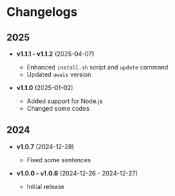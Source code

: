 # Changelogs

## 2025

- **v1.1.1 - v1.1.2** (2025-04-07)
  - Enhanced `install.sh` script and `update` command
  - Updated `uwais` version

- **v1.1.0** (2025-01-02)
  - Added support for Node.js
  - Changed some codes

## 2024

- **v1.0.7** (2024-12-28)
  - Fixed some sentences

- **v1.0.0 - v1.0.6** (2024-12-26 - 2024-12-27)
  - Initial release
